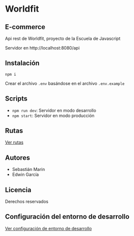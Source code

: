 # Worldfit

## E-commerce

Api rest de Worldfit, proyecto de la Escuela de Javascript

Servidor en http://localhost:8080/api

## Instalación

```shell
npm i
```

Crear el archivo `.env` basándose en el archivo `.env.example`

## Scripts

- `npm run dev`: Servidor en modo desarrollo
- `npm start`: Servidor en modo producción

## Rutas

[Ver rutas](./docs/rutas.md)

## Autores

- Sebastián Marin
- Edwin García

## Licencia

Derechos reservados

## Configuración del entorno de desarrollo

[Ver configuración de entorno de desarrollo](./docs/procesoDeConfiguracion.md)